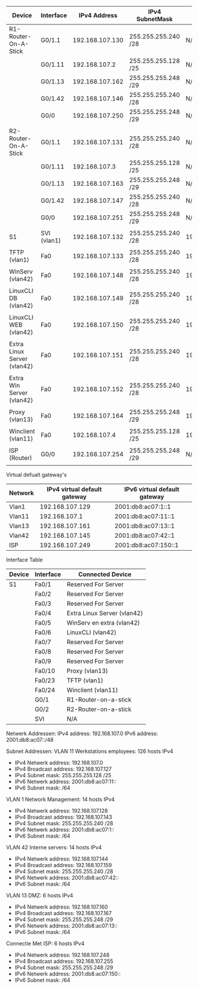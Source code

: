 | Device                      | Interface   | IPv4 Address    | IPv4 SubnetMask     | IPv4 Default Gateway | IPv6 Address          | IPv6 SubnetMask | IPv6 Default Gateway |
| --------------------------- | ----------- | --------------- | ------------------- | -------------------- | --------------------- | --------------- | -------------------- |
| R1-Router-On-A-Stick        | G0/1.1      | 192.168.107.130 | 255.255.255.240 /28 | N/A                  | 2001:db8:ac07:1::2    | /64             | N/A                  |
|                             | G0/1.11     | 192.168.107.2   | 255.255.255.128 /25 | N/A                  | 2001:db8:ac07:11::2   | /64             | N/A                  |
|                             | G0/1.13     | 192.168.107.162 | 255.255.255.248 /29 | N/A                  | 2001:db8:ac07:13::2   | /64             | N/A                  |
|                             | G0/1.42     | 192.168.107.146 | 255.255.255.240 /28 | N/A                  | 2001:db8:ac07:42::2   | /64             | N/A                  |
|                             | G0/0        | 192.168.107.250 | 255.255.255.248 /29 | N/A                  | 2001:db8:ac07:150::2  | /64             | N/A                  |
|                             |             |                 |                     |                      |                       |                 |                      |
| R2-Router-On-A-Stick        | G0/1.1      | 192.168.107.131 | 255.255.255.240 /28 | N/A                  | 2001:db8:ac07:1::3    | /64             | N/A                  |
|                             | G0/1.11     | 192.168.107.3   | 255.255.255.128 /25 | N/A                  | 2001:db8:ac07:11::3   | /64             | N/A                  |
|                             | G0/1.13     | 192.168.107.163 | 255.255.255.248 /29 | N/A                  | 2001:db8:ac07:13::3   | /64             | N/A                  |
|                             | G0/1.42     | 192.168.107.147 | 255.255.255.240 /28 | N/A                  | 2001:db8:ac07:42::3   | /64             | N/A                  |
|                             | G0/0        | 192.168.107.251 | 255.255.255.248 /29 | N/A                  | 2001:db8:ac07:150::3  | /64             | N/A                  |
|                             |             |                 |                     |                      |                       |                 |                      |
| S1                          | SVI (vlan1) | 192.168.107.132 | 255.255.255.240 /28 | 192.168.107.129      | 2001:db8:ac07:1::4    | /64             | 2001:db8:ac07:1::1   |
|                             |             |                 |                     |                      |                       |                 |                      |
| TFTP (vlan1)                | Fa0         | 192.168.107.133 | 255.255.255.240 /28 | 192.168.107.129      | 2001:db8:ac07:1::5    | /64             | 2001:db8:ac07:1::1   |
|                             |             |                 |                     |                      |                       |                 |                      |
| WinServ (vlan42)            | Fa0         | 192.168.107.148 | 255.255.255.240 /28 | 192.168.107.145      | 2001:db8:ac07:42::4   | /64             | 2001:db8:ac07:42::1  |
|                             |             |                 |                     |                      |                       |                 |                      |
| LinuxCLI DB (vlan42)        | Fa0         | 192.168.107.149 | 255.255.255.240 /28 | 192.168.107.145      | 2001:db8:ac07:42::5   | /64             | 2001:db8:ac07:42::1  |
|                             |             |                 |                     |                      |                       |                 |                      |
| LinuxCLI WEB (vlan42)       | Fa0         | 192.168.107.150 | 255.255.255.240 /28 | 192.168.107.145      | 2001:db8:ac07:42::6   | /64             | 2001:db8:ac07:42::1  |
|                             |             |                 |                     |                      |                       |                 |                      |
| Extra Linux Server (vlan42) | Fa0         | 192.168.107.151 | 255.255.255.240 /28 | 192.168.107.145      | 2001:db8:ac07:42::7   | /64             | 2001:db8:ac07:42::1  |
|                             |             |                 |                     |                      |                       |                 |                      |
| Extra Win Server (vlan42)   | Fa0         | 192.168.107.152 | 255.255.255.240 /28 | 192.168.107.145      | 2001:db8:ac07:42::8   | /64             | 2001:db8:ac07:42::1  |
|                             |             |                 |                     |                      |                       |                 |                      |
| Proxy (vlan13)              | Fa0         | 192.168.107.164 | 255.255.255.248 /29 | 192.168.107.161      | 2001:db8:ac07:13::4   | /64             | 2001:db8:ac07:13::1  |
|                             |             |                 |                     |                      |                       |                 |                      |
| Winclient (vlan11)          | Fa0         | 192.168.107.4   | 255.255.255.128 /25 | 192.168.107.1        | 2001:db8:ac07:11::4   | /64             | 2001:db8:ac07:11::1  |
|                             |             |                 |                     |                      |                       |                 |                      |
| ISP (Router)                | G0/0        | 192.168.107.254 | 255.255.255.248 /29 | N/A                  | 2001:db8:ac07:150::10 | /64             | N/A                  |
|                             |             |                 |                     |                      |                       |                 |                      |

Virtual defualt gateway's

| Network | IPv4 virtual default gateway | IPv6 virtual default gateway |
| ------- | ---------------------------- | ---------------------------- |
| Vlan1   | 192.168.107.129              | 2001:db8:ac07:1::1           |
| Vlan11  | 192.168.107.1                | 2001:db8:ac07:11::1          |
| Vlan13  | 192.168.107.161              | 2001:db8:ac07:13::1          |
| Vlan42  | 192.168.107.145              | 2001:db8:ac07:42::1          |
| ISP     | 192.168.107.249              | 2001:db8:ac07:150::1         |

Interface Table

| Device | Interface | Connected Device            |
| ------ | --------- | --------------------------- |
| S1     | Fa0/1     | Reserved For Server         |
|        | Fa0/2     | Reserved For Server         |
|        | Fa0/3     | Reserved For Server         |
|        | Fa0/4     | Extra Linux Server (vlan42) |
|        | Fa0/5     | WinServ en extra (vlan42)   |
|        | Fa0/6     | LinuxCLI (vlan42)           |
|        | Fa0/7     | Reserved For Server         |
|        | Fa0/8     | Reserved For Server         |
|        | Fa0/9     | Reserved For Server         |
|        | Fa0/10    | Proxy (vlan13)              |
|        | Fa0/23    | TFTP (vlan1)                |
|        | Fa0/24    | Winclient (vlan11)          |
|        | G0/1      | R1-Router-on-a-stick        |
|        | G0/2      | R2-Router-on-a-stick        |
|        | SVI       | N/A                         |

Netwerk Addressen:
IPv4 address: 192.168.107.0
IPv6 address: 2001:db8:ac07::/48

Subnet Addressen:
VLAN 11 Werkstations employees: 126 hosts IPv4

- IPv4 Netwerk address: 192.168.107.0
- IPv4 Broadcast address: 192.168.107.127
- IPv4 Subnet mask: 255.255.255.128 /25
- IPv6 Netwerk address: 2001:db8:ac07:11::
- IPv6 Subnet mask: /64

VLAN 1 Network Management: 14 hosts IPv4

- IPv4 Netwerk address: 192.168.107.128
- IPv4 Broadcast address: 192.168.107.143
- IPv4 Subnet mask: 255.255.255.240 /28
- IPv6 Netwerk address: 2001:db8:ac07:1::
- IPv6 Subnet mask: /64

VLAN 42 Interne servers: 14 hosts IPv4

- IPv4 Netwerk address: 192.168.107.144
- IPv4 Broadcast address: 192.168.107.159
- IPv4 Subnet mask: 255.255.255.240 /28
- IPv6 Netwerk address: 2001:db8:ac07:42::
- IPv6 Subnet mask: /64

VLAN 13 DMZ: 6 hosts IPv4

- IPv4 Netwerk address: 192.168.107.160
- IPv4 Broadcast address: 192.168.107.167
- IPv4 Subnet mask: 255.255.255.248 /29
- IPv6 Netwerk address: 2001:db8:ac07:13::
- IPv6 Subnet mask: /64

Connectie Met ISP: 6 hosts IPv4

- IPv4 Netwerk address: 192.168.107.248
- IPv4 Broadcast address: 192.168.107.255
- IPv4 Subnet mask: 255.255.255.248 /29
- IPv6 Netwerk address: 2001:db8:ac07:150::
- IPv6 Subnet mask: /64
